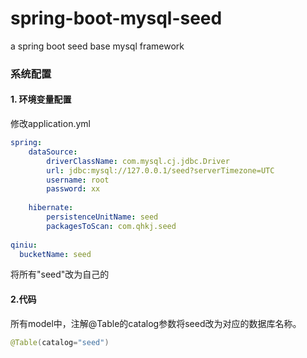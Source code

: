 # spring-boot-mysql-seed
a spring boot seed base mysql framework



### 系统配置

#### 1. 环境变量配置

修改application.yml

```yaml
spring:  
	dataSource:
    	driverClassName: com.mysql.cj.jdbc.Driver
	    url: jdbc:mysql://127.0.0.1/seed?serverTimezone=UTC
    	username: root
	    password: xx
    
	hibernate:
	    persistenceUnitName: seed
    	packagesToScan: com.qhkj.seed
    	
qiniu:
  bucketName: seed  	
```

将所有"seed"改为自己的

#### 2.代码

所有model中，注解@Table的catalog参数将seed改为对应的数据库名称。

```java
@Table(catalog="seed")
```




